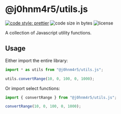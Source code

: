 # @j0hnm4r5/utils.js

[![code style: prettier](https://img.shields.io/badge/code_style-prettier-ff69b4.svg?style=flat)](https://prettier.io/)
![code size in bytes](https://img.shields.io/github/languages/code-size/badges/shields.svg)
![license](https://img.shields.io/npm/l/express.svg)

A collection of Javascript utility functions.

## Usage

Either import the entire library:

```javascript
import * as utils from "@j0hnm4r5/utils.js";

utils.convertRange(10, 0, 100, 0, 1000);
```

Or import select functions:

```javascript
import { convertRange } from "@j0hnm4r5/utils.js";

convertRange(10, 0, 100, 0, 1000);
```
